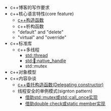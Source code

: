 
* c++博客的写作要求
* c++核心语言特性(core feature)
    * [c++构造函数][constructor]
    * c++析构函数
    * "default" and "delete"
    * "virtual" and "override"
* c++标准库
    * c++多线程
        * [std::thread][thread]
        * [std::thread::native_handle][threadNativeHandle]
        * std::mutex
* c++对象模型
* c++内容杂谈
    * [c++委托构造函数(Delegating constructor)][delegatingConstructor]
    * 线程安全的单例模式(signton pattern) 
        * [借助std::mutex或std::call_once实现][singleton_pattern_call_once]
        * [借助double check或static member实现][singleton_atomic_static_member]



[thread]:./standardLibrary/multiThread/thread.md
[constructor]:./coreFeature/specialMemberFunction/constructor.md
[threadNativeHandle]:./standardLibrary/multiThread/thread_nativeHandle.md
[delegatingConstructor]:./others/delegating_constructor.md
[singleton_pattern_call_once]:./others/singleTon_mutex_call_once.md
[singleton_atomic_static_member]:./others/singleTon_atomic_static_member.md


